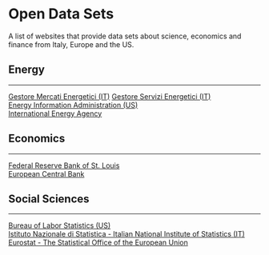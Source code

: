 Open Data Sets
==============
A list of websites that provide data sets about science, economics and finance
from Italy, Europe and the US.

## Energy
   ***
[Gestore Mercati Energetici (IT)](https://www.mercatoelettrico.org/It/default.aspx)
[Gestore Servizi Energetici (IT)](https://gse.it/)    
[Energy Information Administration (US)](https://www.eia.gov/)  
[International Energy Agency](https://www.iea.org/)  

## Economics
   ***
[Federal Reserve Bank of St. Louis](https://fred.stlouisfed.org/)  
[European Central Bank](https://www.ecb.europa.eu/home/html/index.en.html)  

## Social Sciences
   ***
[Bureau of Labor Statistics (US)](https://www.bls.gov/)  
[Istituto Nazionale di Statistica - Italian National Institute of Statistics (IT)](https://www.istat.it/en/)  
[Eurostat - The Statistical Office of the European Union](https://ec.europa.eu/eurostat)  
